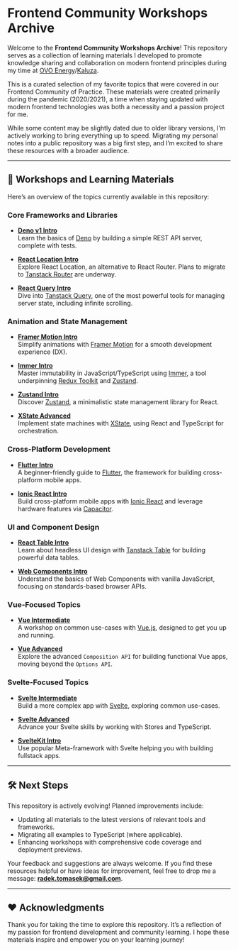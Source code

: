 # Frontend Community Workshops Archive

Welcome to the **Frontend Community Workshops Archive**! This repository serves as a collection of learning materials I developed to promote knowledge sharing and collaboration on modern frontend principles during my time at [OVO Energy](https://www.ovoenergy.com)/[Kaluza](https://www.kaluza.com/).

This is a curated selection of my favorite topics that were covered in our Frontend Community of Practice. These materials were created primarily during the pandemic (2020/2021), a time when staying updated with modern frontend technologies was both a necessity and a passion project for me.

While some content may be slightly dated due to older library versions, I’m actively working to bring everything up to speed. Migrating my personal notes into a public repository was a big first step, and I’m excited to share these resources with a broader audience.

---

## 🚀 Workshops and Learning Materials

Here’s an overview of the topics currently available in this repository:

### Core Frameworks and Libraries

- **[Deno v1 Intro](./deno-v1-intro)**  
  Learn the basics of [Deno](https://deno.com) by building a simple REST API server, complete with tests.

- **[React Location Intro](./react-location-intro)**  
  Explore React Location, an alternative to React Router. Plans to migrate to [Tanstack Router](https://tanstack.com/router/latest) are underway.

- **[React Query Intro](./react-query-intro)**  
  Dive into [Tanstack Query](https://tanstack.com/query/latest), one of the most powerful tools for managing server state, including infinite scrolling.

### Animation and State Management

- **[Framer Motion Intro](./framer-motion-intro)**  
  Simplify animations with [Framer Motion](https://www.framer.com/motion/) for a smooth development experience (DX).

- **[Immer Intro](./immer-intro)**  
  Master immutability in JavaScript/TypeScript using [Immer](https://immerjs.github.io/immer/), a tool underpinning [Redux Toolkit](https://redux-toolkit.js.org/) and [Zustand](https://github.com/pmndrs/zustand).

- **[Zustand Intro](./zustand-intro)**  
  Discover [Zustand](https://zustand.pmnd.rs/), a minimalistic state management library for React.

- **[XState Advanced](./xstate-advanced)**  
  Implement state machines with [XState](https://xstate.js.org/docs/), using React and TypeScript for orchestration.

### Cross-Platform Development

- **[Flutter Intro](./flutter-intro)**  
  A beginner-friendly guide to [Flutter](https://flutter.dev), the framework for building cross-platform mobile apps.

- **[Ionic React Intro](./ionic-react-intro)**  
  Build cross-platform mobile apps with [Ionic React](https://ionicframework.com) and leverage hardware features via [Capacitor](https://capacitorjs.com).

### UI and Component Design

- **[React Table Intro](./react-table-intro)**  
  Learn about headless UI design with [Tanstack Table](https://tanstack.com/table/latest) for building powerful data tables.

- **[Web Components Intro](./web-components-intro)**  
  Understand the basics of Web Components with vanilla JavaScript, focusing on standards-based browser APIs.

### Vue-Focused Topics

- **[Vue Intermediate](./vue-intermediate)**  
  A workshop on common use-cases with [Vue.js](https://vuejs.org), designed to get you up and running.

- **[Vue Advanced](./vue-advanced)**  
  Explore the advanced `Composition API` for building functional Vue apps, moving beyond the `Options API`.

### Svelte-Focused Topics

- **[Svelte Intermediate](./svelte-intermediate)**  
  Build a more complex app with [Svelte](https://svelte.dev), exploring common use-cases.

- **[Svelte Advanced](./svelte-advanced)**  
  Advance your Svelte skills by working with Stores and TypeScript.

- **[SvelteKit Intro](./sveltekit-intro)**  
  Use popular Meta-framework with Svelte helping you with building fullstack apps.

---

## 🛠️ Next Steps

This repository is actively evolving! Planned improvements include:

- Updating all materials to the latest versions of relevant tools and frameworks.
- Migrating all examples to TypeScript (where applicable).
- Enhancing workshops with comprehensive code coverage and deployment previews.

Your feedback and suggestions are always welcome. If you find these resources helpful or have ideas for improvement, feel free to drop me a message: **[radek.tomasek@gmail.com](mailto:radek.tomasek@gmail.com)**.

---

## ❤️ Acknowledgments

Thank you for taking the time to explore this repository. It’s a reflection of my passion for frontend development and community learning. I hope these materials inspire and empower you on your learning journey!